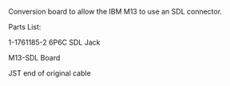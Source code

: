 Conversion board to allow the IBM M13 to use an SDL connector.

Parts List: 

1-1761185-2 6P6C SDL Jack

M13-SDL Board

JST end of original cable
